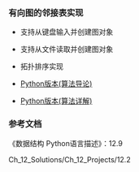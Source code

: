 ### 有向图的邻接表实现

- 支持从键盘输入并创建图对象
- 支持从文件读取并创建图对象
- 拓扑排序实现

- [Python版本(算法导论)](python)
- [Python版本(算法详解)](python-2)

### 参考文档

《数据结构 Python语言描述》：12.9

Ch_12_Solutions/Ch_12_Projects/12.2
